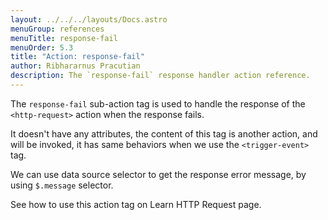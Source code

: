 ```yaml
---
layout: ../../../layouts/Docs.astro
menuGroup: references
menuTitle: response-fail
menuOrder: 5.3
title: "Action: response-fail"
author: Ribhararnus Pracutian
description: The `response-fail` response handler action reference.
---
```


The `response-fail` sub-action tag is used to handle the response of the <anchor-link href="/references/actions/http-request">`<http-request>`</anchor-link> action when the response fails.

It doesn't have any attributes, the content of this tag is another action, and will be invoked, it has same behaviors when we use the <anchor-link href="/references/flows/trigger-event">`<trigger-event>`</anchor-link> tag.

We can use data source selector to get the response error message, by using `$.message` selector.

<ref-section title="Example">
  See how to use this action tag on <anchor-link href="/docs/learn/http-request">Learn HTTP Request</anchor-link> page.
</ref-section>
